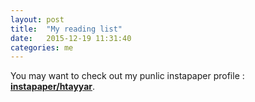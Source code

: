```yaml
---
layout: post
title:  "My reading list"
date:   2015-12-19 11:31:40
categories: me
---
```


You may want to check out my punlic instapaper profile : **[instapaper/htayyar](https://www.instapaper.com/p/htayyar)**.
